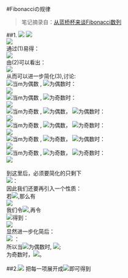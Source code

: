 #Fibonacciの规律
>笔记摘录自：[从蓝桥杯来谈Fibonacci数列](http://blog.csdn.net/acdreamers/article/details/21822165)<br>

##1.&nbsp;<img src="http://latex.codecogs.com/gif.latex? f(n) mod &space;f(m)" />
<img src="http://latex.codecogs.com/gif.latex?\ f(n+m)=f(n+1)f(m)+f(n)f(m-1)      ----(1)" /> <br>
<img src="http://latex.codecogs.com/gif.latex?\ f(n)^{2}=(-1)^{n+1}+f(n-1)f(n+1)----(2)" /> <br>
通过(1)易得：<br>
<img src="http://latex.codecogs.com/gif.latex?\ f(n) mod \ f(m) =f(m-1)^{\frac{n}{m}}f(n \% m) mod \ f(m)----(3) " /> <br>
由(2)可以看出：<br>
<img src="http://latex.codecogs.com/gif.latex?\ f(m-1)^{2}mod \ f(m)=(-1)^{m}" /><br>
从而可以进一步简化(3),讨论:<br>
<img src="http://latex.codecogs.com/gif.latex?\textcircled{1}" />当m为偶数 , <img src="http://latex.codecogs.com/gif.latex?\frac{n}{m}" />为偶数时：<br>
<img src="http://latex.codecogs.com/gif.latex?\ f(n) mod \ f(m)=f(n \% m)" /><br>
<img src="http://latex.codecogs.com/gif.latex?\textcircled{2}" />当m为偶数 , <img src="http://latex.codecogs.com/gif.latex?\frac{n}{m}" />为奇数时：<br>
<img src="http://latex.codecogs.com/gif.latex?\ f(n) mod \ f(m)=f(m-1)f(n \% m)mod \ f(m)" /><br>
<img src="http://latex.codecogs.com/gif.latex?\textcircled{3}" />当m为奇数 , 
<img src="http://latex.codecogs.com/gif.latex?\frac{n}{m}" />为偶数，
<img src="http://latex.codecogs.com/gif.latex?\frac{n}{2m}" />为偶数时：<br>
<img src="http://latex.codecogs.com/gif.latex?\ f(n) mod \ f(m)=f(n \% m)" /><br>
<img src="http://latex.codecogs.com/gif.latex?\textcircled{4}" />当m为奇数 , 
<img src="http://latex.codecogs.com/gif.latex?\frac{n}{m}" />为偶数，
<img src="http://latex.codecogs.com/gif.latex?\frac{n}{2m}" />为奇数时：<br>
<img src="http://latex.codecogs.com/gif.latex?\ f(n) mod \ f(m)=f(m)-f(n \% m)" /><br>
<img src="http://latex.codecogs.com/gif.latex?\textcircled{5}" />当m为奇数 , 
<img src="http://latex.codecogs.com/gif.latex?\frac{n}{m}" />为奇数，
<img src="http://latex.codecogs.com/gif.latex?\frac{n}{2m}" />为偶数时：<br>
<img src="http://latex.codecogs.com/gif.latex?\ f(n) mod \ f(m)=f(m-1)f(n \% m) mod \ f(m)" /><br>
<img src="http://latex.codecogs.com/gif.latex?\textcircled{6}" />当m为奇数 , 
<img src="http://latex.codecogs.com/gif.latex?\frac{n}{m}" />为奇数，
<img src="http://latex.codecogs.com/gif.latex?\frac{n}{2m}" />为奇数时：<br>
<img src="http://latex.codecogs.com/gif.latex?\ f(n) mod \ f(m)=f(m)-f(m-1)f(n \% m) mod \ f(m)" /><br>
<br>
到这里后，必须要简化的只剩下<br>
<img src="http://latex.codecogs.com/gif.latex?\ f(m-1)f(n \% m) mod \ f(m)" />：<br>
因此我们还要再引入一个性质：<br>
若<img src="http://latex.codecogs.com/gif.latex?n\geq&space;1,r\geq&space;2" />,那么有<br>
<img src="http://latex.codecogs.com/gif.latex?f(a)f(a&plus;r-1)-f(a&plus;1)f(a&plus;r-2)=(-1)^{a&plus;1}f(r-2)" /><br>
我们令<img src="http://latex.codecogs.com/gif.latex?k=n\%m" />,再令<br>
<img src="http://latex.codecogs.com/gif.latex?k=a&plus;1,m-1=a&plus;r-2," />得到：<br>
<img src="http://latex.codecogs.com/gif.latex?f(m-1)f(k)-f(m)f(k-1)=(-1)^{k&plus;1}f(m-k)" /><br>
显然进一步化简后：<br>
<img src="http://latex.codecogs.com/gif.latex?f(m-1)f(n\%m)mod \ f(m)&space;=&space;(-1)^{n \% m&plus;1}f(m-n \% m)" /> ：<br>
所以当<img src="http://latex.codecogs.com/gif.latex?n \% m" />为偶数时,
<img src="http://latex.codecogs.com/gif.latex?f(m-1)f(n\%m)mod \ f(m)&space;=&space;f(m)-f(m-n \% m)" />;<br>
为奇数时，<img src="http://latex.codecogs.com/gif.latex?f(m-1)f(n\%m)mod \ f(m)&space;=&space;f(m-n \% m) " />。<br>
<br>
##2.<img src="http://latex.codecogs.com/gif.latex?\sum_{i=1}^{n}f(i)=f(n&plus;2)-1" />
把每一项展开成<img src="http://latex.codecogs.com/gif.latex?f(i)=f(i&plus;1)-f(i-1)" />即可得到<br>






